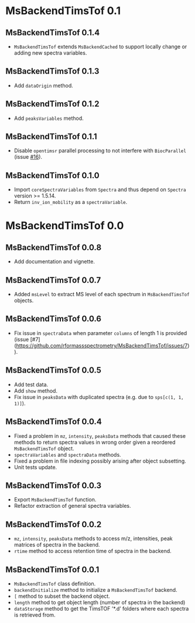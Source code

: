 # MsBackendTimsTof 0.1

## MsBackendTimsTof 0.1.4

- `MsBackendTimsTof` extends `MsBackendCached` to support locally change or
  adding new spectra variables.

## MsBackendTimsTof 0.1.3

- Add `dataOrigin` method.

## MsBackendTimsTof 0.1.2

- Add `peaksVariables` method.

## MsBackendTimsTof 0.1.1

- Disable `opentimsr` parallel processing to not interfere with `BiocParallel`
  (issue
  [#16](https://github.com/rformassspectrometry/MsBackendTimsTof/issues/16)).

## MsBackendTimsTof 0.1.0

- Import `coreSpectraVariables` from `Spectra` and thus depend on `Spectra`
  version >= 1.5.14.
- Return `inv_ion_mobility` as a `spectraVariable`.

# MsBackendTimsTof 0.0

## MsBackendTimsTof 0.0.8

- Add documentation and vignette.

## MsBackendTimsTof 0.0.7

- Added `msLevel` to extract MS level of each spectrum in `MsBackendTimsTof`
  objects.

## MsBackendTimsTof 0.0.6

- Fix issue in `spectraData` when parameter `columns` of length 1 is provided
  (issue [#7]
  (https://github.com/rformassspectrometry/MsBackendTimsTof/issues/7)).

## MsBackendTimsTof 0.0.5

- Add test data.
- Add `show` method.
- Fix issue in `peaksData` with duplicated spectra (e.g. due to
  `sps[c(1, 1, 1)]`).

## MsBackendTimsTof 0.0.4

- Fixed a problem in `mz`, `intensity`, `peaksData` methods that caused these
  methods to return spectra values in wrong order given a reordered
  `MsBackendTimsTof` object.
- `spectraVariables` and `spectraData` methods.
- Fixed a problem in file indexing possibly arising after object subsetting.
- Unit tests update.

## MsBackendTimsTof 0.0.3

- Export `MsBackendTimsTof` function.
- Refactor extraction of general spectra variables.

## MsBackendTimsTof 0.0.2

- `mz`, `intensity`, `peaksData` methods to access m/z, intensities, peak
  matrices of spectra in the backend.
- `rtime` method to access retention time of spectra in the backend.

## MsBackendTimsTof 0.0.1

- `MsBackendTimsTof` class definition.
- `backendInitialize` method to initialize a `MsBackendTimsTof` backend.
- `[` method to subset the backend object.
- `length` method to get object length (number of spectra in the backend)
- `dataStorage` method to get the TimsTOF ’*.d’ folders where each spectra is
  retrieved from.
